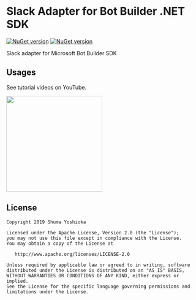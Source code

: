 # Slack Adapter for Bot Builder .NET SDK

[![NuGet version](https://badge.fury.io/nu/S64.Bot.Builder.Adapters.Slack.svg)](https://badge.fury.io/nu/S64.Bot.Builder.Adapters.Slack) [![NuGet version](https://badge.fury.io/nu/S64.Bot.Builder.Adapters.Slack.svg)](https://badge.fury.io/nu/S64.Bot.Builder.Adapters.Slack.AspNetCore)

Slack adapter for Microsoft Bot Builder SDK

## Usages

See tutorial videos on YouTube.

<a href="https://www.youtube.com/playlist?list=PLa8Yy0PvYCjhgThodmsRf4Cpfu4BxEz6F"><img src="http://img.youtube.com/vi/os0gHnJLGWY/0.jpg" width="250"/></a>

## License

```
Copyright 2019 Shuma Yoshioka

Licensed under the Apache License, Version 2.0 (the "License");
you may not use this file except in compliance with the License.
You may obtain a copy of the License at

   http://www.apache.org/licenses/LICENSE-2.0

Unless required by applicable law or agreed to in writing, software
distributed under the License is distributed on an "AS IS" BASIS,
WITHOUT WARRANTIES OR CONDITIONS OF ANY KIND, either express or implied.
See the License for the specific language governing permissions and
limitations under the License.
```
